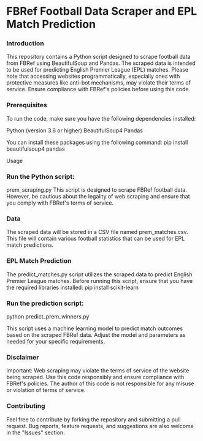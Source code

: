# FBRef Football Data Scraper and EPL Match Prediction

### Introduction
This repository contains a Python script designed to scrape football data from FBRef using BeautifulSoup and Pandas. The scraped data is intended to be used for predicting English Premier League (EPL) matches. Please note that accessing websites programmatically, especially ones with protective measures like anti-bot mechanisms, may violate their terms of service. Ensure compliance with FBRef's policies before using this code.

### Prerequisites
To run the code, make sure you have the following dependencies installed:

Python (version 3.6 or higher)
BeautifulSoup4
Pandas

You can install these packages using the following command:
pip install beautifulsoup4 pandas

Usage

### Run the Python script:
prem_scraping.py
This script is designed to scrape FBRef football data. However, be cautious about the legality of web scraping and ensure that you comply with FBRef's terms of service.

### Data
The scraped data will be stored in a CSV file named prem_matches.csv. This file will contain various football statistics that can be used for EPL match predictions.

### EPL Match Prediction
The predict_matches.py script utilizes the scraped data to predict English Premier League matches. Before running this script, ensure that you have the required libraries installed:
pip install scikit-learn


### Run the prediction script:
python predict_prem_winners.py

This script uses a machine learning model to predict match outcomes based on the scraped FBRef data. Adjust the model and parameters as needed for your specific requirements.

### Disclaimer
Important: Web scraping may violate the terms of service of the website being scraped. Use this code responsibly and ensure compliance with FBRef's policies. The author of this code is not responsible for any misuse or violation of terms of service.

### Contributing
Feel free to contribute by forking the repository and submitting a pull request. Bug reports, feature requests, and suggestions are also welcome in the "Issues" section.

